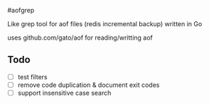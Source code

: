 #aofgrep

Like grep tool for aof files (redis incremental backup) written in Go

uses github.com/gato/aof for reading/writting aof

## Todo
- [ ] test filters
- [ ] remove code duplication & document exit codes 
- [ ] support insensitive case search